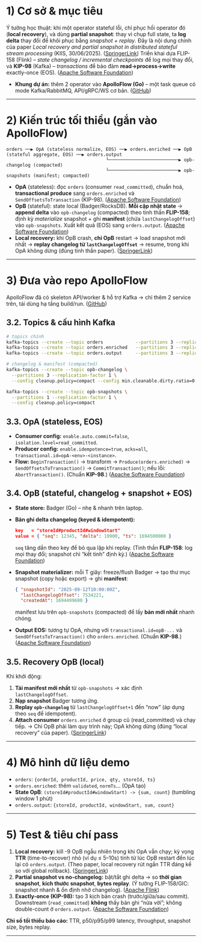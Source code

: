 # 1) Cơ sở & mục tiêu

Ý tưởng học thuật: khi một operator stateful lỗi, chỉ phục hồi operator đó (**local recovery**), và dùng **partial snapshot**: thay vì chụp full state, ta **log delta** thay đổi để khôi phục bằng *snapshot + replay*. Đây là nội dung chính của paper *Local recovery and partial snapshot in distributed stateful stream processing* (KIIS, 30/06/2025). ([SpringerLink][1])
Triển khai dựa FLIP-158 (Flink) – *state changelog / incremental checkpoints* để log mọi thay đổi, và **KIP-98** (Kafka) – *transactions* để bảo đảm **read→process→write** exactly-once (EOS). ([Apache Software Foundation][2])
* **Khung dự án:** thêm 2 operator vào **ApolloFlow (Go)** – một task queue có mode Kafka/RabbitMQ, API/gRPC/WS cơ bản. ([GitHub][3])

---

# 2) Kiến trúc tối thiểu (gắn vào ApolloFlow)

```
orders ──▶ OpA (stateless normalize, EOS) ──▶ orders.enriched ──▶ OpB (stateful aggregate, EOS) ──▶ orders.output
                                     └──────────────────────────▶ opb-changelog (compacted)
                                     └──────────────────────────▶ opb-snapshots (manifest; compacted)
```

* **OpA** (stateless): đọc `orders` (consumer `read_committed`), chuẩn hoá, **transactional produce** sang `orders.enriched` và `SendOffsetsToTransaction` (KIP-98). ([Apache Software Foundation][4])
* **OpB** (stateful): state local (Badger/RocksDB). **Mỗi cập nhật state** → **append delta** vào `opb-changelog` (compacted) theo tinh thần **FLIP-158**; định kỳ *materialize* snapshot + ghi **manifest** (chứa `lastChangelogOffset`) vào `opb-snapshots`. Xuất kết quả (EOS) sang `orders.output`. ([Apache Software Foundation][2])
* **Local recovery:** khi OpB crash, **chỉ OpB** restart → load snapshot mới nhất → **replay changelog từ `lastChangelogOffset`** → resume, trong khi OpA không dừng (đúng tinh thần paper). ([SpringerLink][1])

---

# 3) Đưa vào repo ApolloFlow 

ApolloFlow đã có skeleton API/worker & hỗ trợ Kafka → chỉ thêm 2 service trên, tái dùng hạ tầng build/run. ([GitHub][3])

## 3.2. Topics & cấu hình Kafka

```bash
# topics chính
kafka-topics --create --topic orders            --partitions 3 --replication-factor 1
kafka-topics --create --topic orders.enriched   --partitions 3 --replication-factor 1
kafka-topics --create --topic orders.output     --partitions 3 --replication-factor 1

# changelog & manifest (compacted)
kafka-topics --create --topic opb-changelog \
  --partitions 3 --replication-factor 1 \
  --config cleanup.policy=compact --config min.cleanable.dirty.ratio=0.1

kafka-topics --create --topic opb-snapshots \
  --partitions 1 --replication-factor 1 \
  --config cleanup.policy=compact
```

## 3.3. OpA (stateless, EOS)

* **Consumer config:** `enable.auto.commit=false`, `isolation.level=read_committed`.
* **Producer config:** `enable.idempotence=true`, `acks=all`, `transactional.id=opA-<env>-<instance>`.
* **Flow:**
  `BeginTransaction()` → transform → `Produce(orders.enriched)` → `SendOffsetsToTransaction()` → `CommitTransaction()`; nếu lỗi: `AbortTransaction()`. (Chuẩn **KIP-98**.) ([Apache Software Foundation][4])

## 3.4. OpB (stateful, changelog + snapshot + EOS)

* **State store:** Badger (Go) – nhẹ & nhanh trên laptop.
* **Bản ghi delta changelog (keyed & idempotent):**

  ```json
  key   = "storeId#productId#windowStart"
  value = { "seq": 12345, "delta": 19900, "ts": 1694500000 }
  ```

  `seq` tăng dần theo key để bỏ qua lặp khi replay. (Tinh thần **FLIP-158**: log mọi thay đổi; snapshot chỉ “kết tinh” định kỳ.) ([Apache Software Foundation][2])
* **Snapshot materializer:** mỗi T giây: freeze/flush Badger → tạo thư mục snapshot (copy hoặc export) → ghi **manifest**:

  ```json
  { "snapshotId": "2025-09-12T10:00:00Z",
    "lastChangelogOffset": 7534221,
    "createdAt": 1694499600 }
  ```

  manifest lưu trên `opb-snapshots` (compacted) để lấy **bản mới nhất** nhanh chóng.
* **Output EOS:** tương tự OpA, nhưng với `transactional.id=opB-...` và `SendOffsetsToTransaction()` cho `orders.enriched`. (Chuẩn **KIP-98**.) ([Apache Software Foundation][4])

## 3.5. Recovery OpB (local)

Khi khởi động:

1. **Tải manifest mới nhất** từ `opb-snapshots` → xác định `lastChangelogOffset`.
2. **Nạp snapshot** Badger tương ứng.
3. **Replay `opb-changelog`** từ `lastChangelogOffset+1` đến “now” (áp dụng theo `seq` để idempotent).
4. **Attach consumer** `orders.enriched` ở group cũ (read\_committed) và chạy tiếp.
   → Chỉ OpB phải làm quy trình này; OpA không dừng (đúng “local recovery” của paper). ([SpringerLink][1])

---

# 4) Mô hình dữ liệu demo

* `orders`: `{orderId, productId, price, qty, storeId, ts}`
* `orders.enriched`: thêm `validated`, `normTs`… (OpA tạo)
* **State OpB**: `(storeId#productId#windowStart) -> {sum, count}` (tumbling window 1 phút)
* `orders.output`: `{storeId, productId, windowStart, sum, count}`

---

# 5) Test & tiêu chí pass

1. **Local recovery:** kill -9 OpB ngẫu nhiên trong khi OpA vẫn chạy; kỳ vọng **TTR** (time-to-recover) nhỏ (ví dụ ≤ 5–10s) tính từ lúc OpB restart đến lúc lại có `orders.output`. (Theo paper, local recovery rút ngắn TTR đáng kể so với global rollback). ([SpringerLink][1])
2. **Partial snapshot vs no-changelog:** bật/tắt ghi delta → so **thời gian snapshot**, **kích thước snapshot**, **bytes replay**. (Ý tưởng FLIP-158/GIC: snapshot nhanh & ổn định nhờ changelog). ([Apache Flink][5])
3. **Exactly-once (KIP-98):** tạo 3 kịch bản crash (trước/giữa/sau commit). Downstream (`read_committed`) **không** thấy bản ghi “nửa vời”; không double-count ở `orders.output`. ([Apache Software Foundation][4])

**Chỉ số tối thiểu báo cáo:** TTR, p50/p95/p99 latency, throughput, snapshot size, bytes replay.

---

[1]: https://link.springer.com/journal/10115/online-first?page=2&utm_source=chatgpt.com "Online first articles | Knowledge and Information Systems"
[2]: https://cwiki.apache.org/confluence/display/FLINK/FLIP-158%3A%2BGeneralized%2Bincremental%2Bcheckpoints?utm_source=chatgpt.com "FLIP-158: Generalized incremental checkpoints"
[3]: https://github.com/dattskoushik/apolloflow "GitHub - dattskoushik/apolloflow: This project is a distributed task queue implemented in Go, using RabbitMQ/Kafka for message passing. The system allows clients to submit tasks and receive real-time notifications via WebSockets or gRPC when their tasks have been completed"
[4]: https://cwiki.apache.org/confluence/display/KAFKA/KIP-98%2B-%2BExactly%2BOnce%2BDelivery%2Band%2BTransactional%2BMessaging?utm_source=chatgpt.com "KIP-98 - Exactly Once Delivery and Transactional Messaging"
[5]: https://flink.apache.org/2022/05/30/improving-speed-and-stability-of-checkpointing-with-generic-log-based-incremental-checkpoints/?utm_source=chatgpt.com "Improving speed and stability of checkpointing with generic ..."
